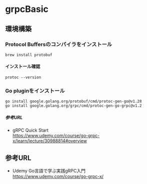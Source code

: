 # grpcBasic

## 環境構築
### Protocol Buffersのコンパイラをインストール
`brew install protobuf`  
#### インストール確認
`protoc --version`
### Go pluginをインストール
`go install google.golang.org/protobuf/cmd/protoc-gen-go@v1.28`  
`go install google.golang.org/grpc/cmd/protoc-gen-go-grpc@v1.2`    

##### 参考URL
- gRPC Quick Start  
https://www.udemy.com/course/go-grpc-x/learn/lecture/30988814#overview

## 参考URL
- Udemy Go言語で学ぶ実践gRPC入門  
https://www.udemy.com/course/go-grpc-x/
